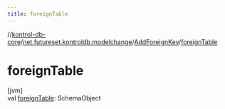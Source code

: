 ```yaml
---
title: foreignTable
---
```

//[kontrol-db-core](../../../index.html)/[net.futureset.kontroldb.modelchange](../index.html)/[AddForeignKey](index.html)/[foreignTable](foreign-table.html)



# foreignTable



[jvm]\
val [foreignTable](foreign-table.html): SchemaObject




